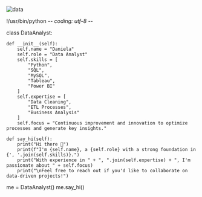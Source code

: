 ![data]([ruta/a/la/imagen.jpg](https://img.freepik.com/vector-gratis/analisis-rendimiento-empresarial-graficos_53876-59914.jpg?t=st=1730672555~exp=1730676155~hmac=dbbf08cd638044ab1fd7e9bcd60d7b7b8db048586db271106e5c639aceef49e4&w=740))

!/usr/bin/python
-*- coding: utf-8 -*-

class DataAnalyst:

    def __init__(self):
        self.name = "Daniela"
        self.role = "Data Analyst"
        self.skills = [
            "Python", 
            "SQL", 
            "MySQL", 
            "Tableau", 
            "Power BI"
        ]
        self.expertise = [
            "Data Cleaning", 
            "ETL Processes", 
            "Business Analysis"
        ]
        self.focus = "Continuous improvement and innovation to optimize processes and generate key insights."

    def say_hi(self):
        print("Hi there 👋")
        print(f"I'm {self.name}, a {self.role} with a strong foundation in {', '.join(self.skills)}.")
        print("With experience in " + ", ".join(self.expertise) + ", I'm passionate about " + self.focus)
        print("\nFeel free to reach out if you'd like to collaborate on data-driven projects!")


me = DataAnalyst()
me.say_hi()
